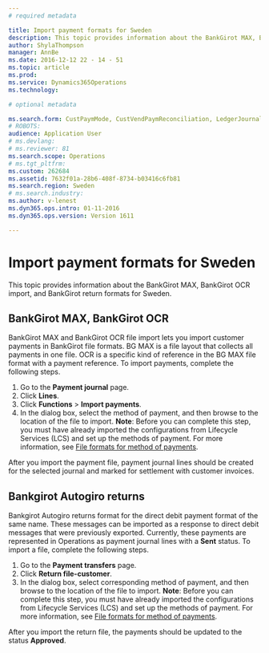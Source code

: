 ```yaml
---
# required metadata

title: Import payment formats for Sweden
description: This topic provides information about the BankGirot MAX, BankGirot OCR import, and BankGirot return formats for Sweden.
author: ShylaThompson
manager: AnnBe
ms.date: 2016-12-12 22 - 14 - 51
ms.topic: article
ms.prod: 
ms.service: Dynamics365Operations
ms.technology: 

# optional metadata

ms.search.form: CustPaymMode, CustVendPaymReconciliation, LedgerJournalTransCustPaym, VendPaymMode
# ROBOTS: 
audience: Application User
# ms.devlang: 
# ms.reviewer: 81
ms.search.scope: Operations
# ms.tgt_pltfrm: 
ms.custom: 262684
ms.assetid: 7632f01a-28b6-408f-8734-b03416c6fb81
ms.search.region: Sweden
# ms.search.industry: 
ms.author: v-lenest
ms.dyn365.ops.intro: 01-11-2016
ms.dyn365.ops.version: Version 1611

---
```


# Import payment formats for Sweden

This topic provides information about the BankGirot MAX, BankGirot OCR import, and BankGirot return formats for Sweden.

BankGirot MAX, BankGirot OCR
----------------------------

BankGirot MAX and BankGirot OCR file import lets you import customer payments in BankGirot file formats. BG MAX is a file layout that collects all payments in one file. OCR is a specific kind of reference in the BG MAX file format with a payment reference. To import payments, complete the following steps.

1.  Go to the **Payment journal** page.
2.  Click **Lines**.
3.  Click **Functions** &gt; **Import payments**.
4.  In the dialog box, select the method of payment, and then browse to the location of the file to import. **Note**: Before you can complete this step, you must have already imported the configurations from Lifecycle Services (LCS) and set up the methods of payment. For more information, see [File formats for method of payments](select-file-formats-for-the-method-of-payments.md).

After you import the payment file, payment journal lines should be created for the selected journal and marked for settlement with customer invoices.

## Bankgirot Autogiro returns
Bankgirot Autogiro returns format for the direct debit payment format of the same name. These messages can be imported as a response to direct debit messages that were previously exported. Currently, these payments are represented in Operations as payment journal lines with a **Sent** status. To import a file, complete the following steps.

1.  Go to the **Payment transfers** page.
2.  Click **Return file-customer**.
3.  In the dialog box, select corresponding method of payment, and then browse to the location of the file to import. **Note**: Before you can complete this step, you must have already imported the configurations from Lifecycle Services (LCS) and set up the methods of payment. For more information, see [File formats for method of payments](select-file-formats-for-the-method-of-payments.md).

After you import the return file, the payments should be updated to the status **Approved**.

